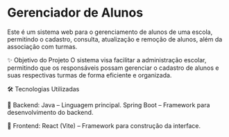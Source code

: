 # Gerenciador de Alunos
Este é um sistema web para o gerenciamento de alunos de uma escola, permitindo o cadastro, consulta, atualização e remoção de alunos, além da associação com turmas.

✨ Objetivo do Projeto
O sistema visa facilitar a administração escolar, permitindo que os responsáveis possam gerenciar o cadastro de alunos e suas respectivas turmas de forma eficiente e organizada.

🛠 Tecnologias Utilizadas

🔹 Backend:
Java – Linguagem principal.
Spring Boot – Framework para desenvolvimento do backend.

🔹 Frontend:
React (Vite) – Framework para construção da interface.
